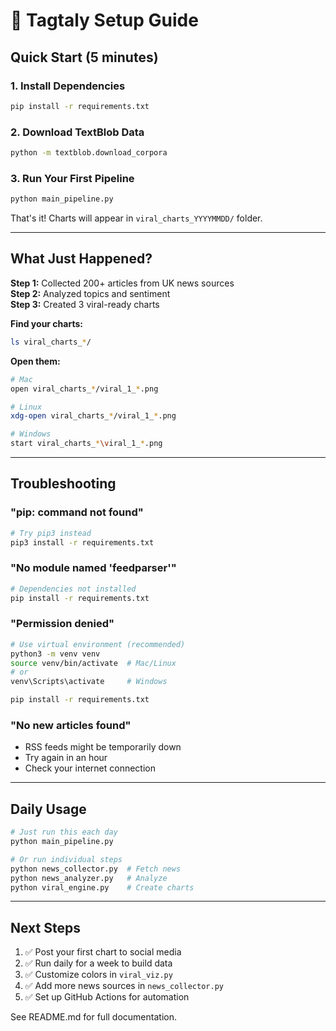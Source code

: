 # 🚀 Tagtaly Setup Guide

## Quick Start (5 minutes)

### 1. Install Dependencies

```bash
pip install -r requirements.txt
```

### 2. Download TextBlob Data

```bash
python -m textblob.download_corpora
```

### 3. Run Your First Pipeline

```bash
python main_pipeline.py
```

That's it! Charts will appear in `viral_charts_YYYYMMDD/` folder.

---

## What Just Happened?

**Step 1:** Collected 200+ articles from UK news sources  
**Step 2:** Analyzed topics and sentiment  
**Step 3:** Created 3 viral-ready charts  

**Find your charts:**
```bash
ls viral_charts_*/
```

**Open them:**
```bash
# Mac
open viral_charts_*/viral_1_*.png

# Linux
xdg-open viral_charts_*/viral_1_*.png

# Windows
start viral_charts_*\viral_1_*.png
```

---

## Troubleshooting

### "pip: command not found"
```bash
# Try pip3 instead
pip3 install -r requirements.txt
```

### "No module named 'feedparser'"
```bash
# Dependencies not installed
pip install -r requirements.txt
```

### "Permission denied"
```bash
# Use virtual environment (recommended)
python3 -m venv venv
source venv/bin/activate  # Mac/Linux
# or
venv\Scripts\activate     # Windows

pip install -r requirements.txt
```

### "No new articles found"
- RSS feeds might be temporarily down
- Try again in an hour
- Check your internet connection

---

## Daily Usage

```bash
# Just run this each day
python main_pipeline.py

# Or run individual steps
python news_collector.py  # Fetch news
python news_analyzer.py   # Analyze
python viral_engine.py    # Create charts
```

---

## Next Steps

1. ✅ Post your first chart to social media
2. ✅ Run daily for a week to build data
3. ✅ Customize colors in `viral_viz.py`
4. ✅ Add more news sources in `news_collector.py`
5. ✅ Set up GitHub Actions for automation

See README.md for full documentation.
